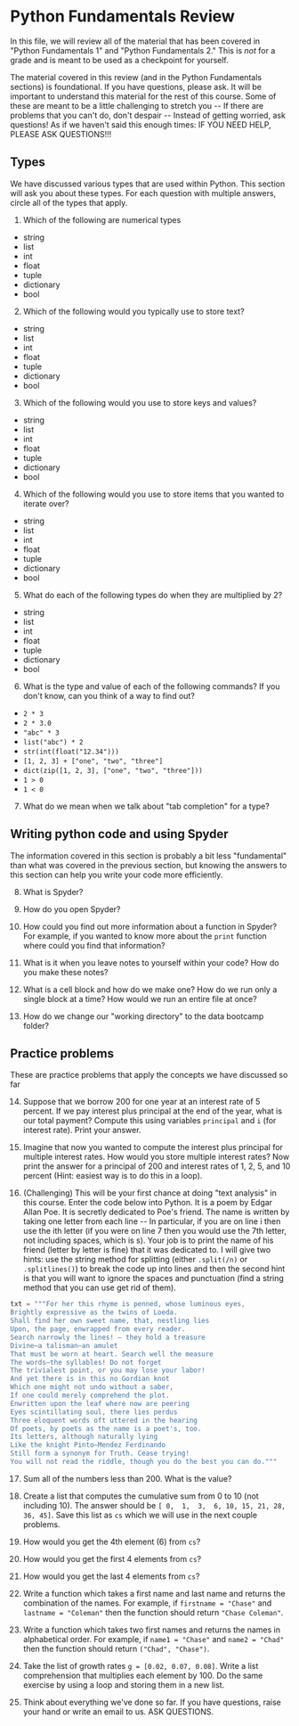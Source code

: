 # Python Fundamentals Review

In this file, we will review all of the material that has been covered in "Python Fundamentals 1" and "Python Fundamentals 2." This is _not_ for a grade and is meant to be used as a checkpoint for yourself.

The material covered in this review (and in the Python Fundamentals sections) is foundational. If you have questions, please ask. It will be important to understand this material for the rest of this course. Some of these are meant to be a little challenging to stretch you -- If there are problems that you can't do, don't despair -- Instead of getting worried, ask questions! As if we haven't said this enough times: IF YOU NEED HELP, PLEASE ASK QUESTIONS!!!

## Types

We have discussed various types that are used within Python. This section will ask you about these types. For each question with multiple answers, circle all of the types that apply.

1. Which of the following are numerical types
  - string
  - list
  - int
  - float
  - tuple
  - dictionary
  - bool

2. Which of the following would you typically use to store text?
  - string
  - list
  - int
  - float
  - tuple
  - dictionary
  - bool

3. Which of the following would you use to store keys and values?
  - string
  - list
  - int
  - float
  - tuple
  - dictionary
  - bool

4. Which of the following would you use to store items that you wanted to iterate over?
  - string
  - list
  - int
  - float
  - tuple
  - dictionary
  - bool

5. What do each of the following types do when they are multiplied by 2?
  - string
  - list
  - int
  - float
  - tuple
  - dictionary
  - bool

6. What is the type and value of each of the following commands? If you don't know, can you think of a way to find out?
  - `2 * 3`
  - `2 * 3.0`
  - `"abc" * 3`
  - `list("abc") * 2`
  - `str(int(float("12.34")))`
  - `[1, 2, 3] + ["one", "two", "three"]`
  - `dict(zip([1, 2, 3], ["one", "two", "three"]))`
  - `1 > 0`
  - `1 < 0`

7. What do we mean when we talk about "tab completion" for a type?

## Writing python code and using Spyder

The information covered in this section is probably a bit less "fundamental" than what was covered in the previous section, but knowing the answers to this section can help you write your code more efficiently.

8. What is Spyder?

9. How do you open Spyder?

10. How could you find out more information about a function in Spyder? For example, if you wanted to know more about the `print` function where could you find that information?

11. What is it when you leave notes to yourself within your code? How do you make these notes?

12. What is a cell block and how do we make one? How do we run only a single block at a time? How would we run an entire file at once?

13. How do we change our "working directory" to the data bootcamp folder?

## Practice problems

These are practice problems that apply the concepts we have discussed so far

14. Suppose that we borrow 200 for one year at an interest rate of 5 percent. If we pay interest plus principal at the end of the year, what is our total payment? Compute this using variables `principal` and `i` (for interest rate). Print your answer.

15. Imagine that now you wanted to compute the interest plus principal for multiple interest rates. How would you store multiple interest rates? Now print the answer for a principal of 200 and interest rates of 1, 2, 5, and 10 percent (Hint: easiest way is to do this in a loop).

16. (Challenging) This will be your first chance at doing "text analysis" in this course. Enter the code below into Python. It is a poem by Edgar Allan Poe. It is secretly dedicated to Poe's friend. The name is written by taking one letter from each line -- In particular, if you are on line i then use the ith letter (if you were on line 7 then you would use the 7th letter, not including spaces, which is s). Your job is to print the name of his friend (letter by letter is fine) that it was dedicated to. I will give two hints: use the string method for splitting (either `.split(/n)` or `.splitlines()`) to break the code up into lines and then the second hint is that you will want to ignore the spaces and punctuation (find a string method that you can use get rid of them).

```python
txt = """For her this rhyme is penned, whose luminous eyes,
Brightly expressive as the twins of Loeda.
Shall find her own sweet name, that, nestling lies
Upon, the page, enwrapped from every reader.
Search narrowly the lines! — they hold a treasure
Divine—a talisman—an amulet
That must be worn at heart. Search well the measure
The words—the syllables! Do not forget
The trivialest point, or you may lose your labor!
And yet there is in this no Gordian knot
Which one might not undo without a saber,
If one could merely comprehend the plot.
Enwritten upon the leaf where now are peering
Eyes scintillating soul, there lies perdus
Three eloquent words oft uttered in the hearing
Of poets, by poets as the name is a poet's, too.
Its letters, although naturally lying
Like the knight Pinto—Mendez Ferdinando
Still form a synonym for Truth. Cease trying!
You will not read the riddle, though you do the best you can do."""
```

17. Sum all of the numbers less than 200. What is the value?

18. Create a list that computes the cumulative sum from 0 to 10 (not including 10). The answer should be `[ 0,  1,  3,  6, 10, 15, 21, 28, 36, 45]`. Save this list as `cs` which we will use in the next couple problems.

19. How would you get the 4th element (6) from `cs`?

20. How would you get the first 4 elements from `cs`?

21. How would you get the last 4 elements from `cs`?

22. Write a function which takes a first name and last name and returns the combination of the names. For example, if `firstname = "Chase"` and `lastname = "Coleman"` then the function should return `"Chase Coleman"`.

23. Write a function which takes two first names and returns the names in alphabetical order. For example, if `name1 = "Chase"` and `name2 = "Chad"` then the function should return `("Chad", "Chase")`.

24. Take the list of growth rates `g = [0.02, 0.07, 0.08]`. Write a list comprehension that multiplies each element by 100. Do the same exercise by using a loop and storing them in a new list.

25. Think about everything we've done so far. If you have questions, raise your hand or write an email to us. ASK QUESTIONS.

